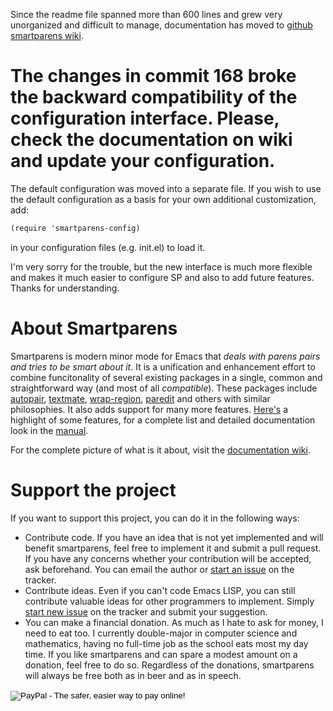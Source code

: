 Since the readme file spanned more than 600 lines and grew very unorganized and difficult to manage, documentation has moved to [github smartparens wiki][wiki].

# The changes in commit 168 broke the backward compatibility of the configuration interface. Please, check the documentation on wiki and update your configuration.

The default configuration was moved into a separate file. If you wish to use the default configuration as a basis for your own additional customization, add:

```scheme
(require 'smartparens-config)
```

in your configuration files (e.g. init.el) to load it.

I'm very sorry for the trouble, but the new interface is much more flexible and makes it much easier to configure SP and also to add future features. Thanks for understanding.

# About Smartparens

Smartparens is modern minor mode for Emacs that *deals with parens pairs and tries to be smart about it*. It is a unification and enhancement effort to combine funcitonality of several existing packages in a single, common and straightforward way (and most of all *compatible*). These packages include [autopair](https://github.com/capitaomorte/autopair), [textmate](http://code.google.com/p/emacs-textmate/), [wrap-region](https://github.com/rejeep/wrap-region), [paredit](http://emacswiki.org/emacs/ParEdit) and others with similar philosophies. It also adds support for many more features. [Here's][wiki-what] a highlight of some features, for a complete list and detailed documentation look in the [manual][wiki-new].

For the complete picture of what is it about, visit the [documentation wiki][wiki].

[wiki]: https://github.com/Fuco1/smartparens/wiki
[wiki-what]: https://github.com/Fuco1/smartparens/wiki#wiki-what-is-this-package-about?
[wiki-new]: https://github.com/Fuco1/smartparens/wiki#wiki-information-for-new-users

# Support the project

If you want to support this project, you can do it in the following ways:

* Contribute code. If you have an idea that is not yet implemented and will benefit smartparens, feel free to implement it and submit a pull request. If you have any concerns whether your contribution will be accepted, ask beforehand. You can email the author or [start an issue](https://github.com/Fuco1/smartparens/issues/new) on the tracker.
* Contribute ideas. Even if you can't code Emacs LISP, you can still contribute valuable ideas for other programmers to implement. Simply [start new issue](https://github.com/Fuco1/smartparens/issues/new) on the tracker and submit your suggestion.
* You can make a financial donation. As much as I hate to ask for money, I need to eat too. I currently double-major in computer science and mathematics, having no full-time job as the school eats most my day time. If you like smartparens and can spare a modest amount on a donation, feel free to do so. Regardless of the donations, smartparens will always be free both as in beer and as in speech.

<form action="https://www.paypal.com/cgi-bin/webscr" method="post">
<input type="hidden" name="cmd" value="_s-xclick">
<input type="hidden" name="hosted_button_id" value="CEYP5YVHDRX8C">
<input type="image" src="https://www.paypalobjects.com/en_US/i/btn/btn_donate_SM.gif" border="0" name="submit" alt="PayPal - The safer, easier way to pay online!">
<img alt="" border="0" src="https://www.paypalobjects.com/en_US/i/scr/pixel.gif" width="1" height="1">
</form>
